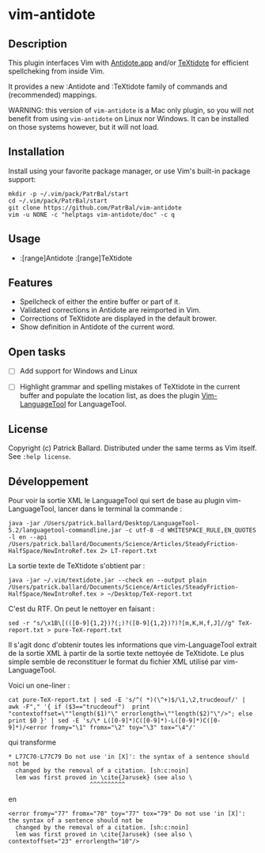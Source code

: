 # vim-antidote

## Description

This plugin interfaces Vim with [Antidote.app][Antidote] and/or [TeXtidote][TeXtidote] for efficient spellcheking from inside Vim.

It provides a new :Antidote and :TeXtidote family of commands and (recommended) mappings.

WARNING: this version of `vim-antidote` is a Mac only plugin, so you will not benefit
from using `vim-antidote` on Linux nor Windows. It can be installed on those systems
however, but it will not load.

## Installation

Install using your favorite package manager, or use Vim's built-in package
support:

    mkdir -p ~/.vim/pack/PatrBal/start
    cd ~/.vim/pack/PatrBal/start
    git clone https://github.com/PatrBal/vim-antidote
    vim -u NONE -c "helptags vim-antidote/doc" -c q


## Usage
 - :[range]Antidote :[range]TeXtidote

## Features
 - Spellcheck of either the entire buffer or part of it.
 - Validated corrections in Antidote are reimported in Vim.
 - Corrections of TeXtidote are displayed in the default brower.
 - Show definition in Antidote of the current word.

## Open tasks
 - [ ] Add support for Windows and Linux
 - [ ] Highlight grammar and spelling mistakes of TeXtidote in the current buffer and populate the location list, as does the plugin [Vim-LanguageTool] for LanguageTool.


## License

Copyright (c) Patrick Ballard.  Distributed under the same terms as Vim itself.
See `:help license`.

[Antidote]: https://www.antidote.info/en
[TeXtidote]: https://sylvainhalle.github.io/textidote
[Vim-LanguageTool]: https://github.com/dpelle/vim-LanguageTool


## Développement

Pour voir la sortie XML le LanguageTool qui sert de base au plugin vim-LanguageTool, lancer dans le terminal la commande :

`java -jar /Users/patrick.ballard/Desktop/LanguageTool-5.2/languagetool-commandline.jar -c utf-8 -d WHITESPACE_RULE,EN_QUOTES -l en --api /Users/patrick.ballard/Documents/Science/Articles/SteadyFriction-HalfSpace/NewIntroRef.tex 2> LT-report.txt`

La sortie texte de TeXtidote s'obtient par :

`java -jar ~/.vim/textidote.jar --check en --output plain /Users/patrick.ballard/Documents/Science/Articles/SteadyFriction-HalfSpace/NewIntroRef.tex > ~/Desktop/TeX-report.txt`

C'est du RTF. On peut le nettoyer en faisant :

`sed -r "s/\x1B\[(([0-9]{1,2})?(;)?([0-9]{1,2})?)?[m,K,H,f,J]//g" TeX-report.txt > pure-TeX-report.txt`

Il s'agit donc d'obtenir toutes les informations que vim-LanguageTool extrait de la sortie XML à partir de la sortie texte nettoyée de TeXtidote.  Le plus simple semble de reconstituer le format du fichier XML utilisé par 
vim-LanguageTool.

Voici un one-liner :

`cat pure-TeX-report.txt | sed -E 's/^( *)(\^+)$/\1,\2,trucdeouf/' | awk -F"," '{ if ($3=="trucdeouf")  print "contextoffset=\""length($1)"\" errorlength=\""length($2)"\"/>"; else print $0 }' | sed -E 's/\* L([0-9]*)C([0-9]*)-L([0-9]*)C([0-9]*)/<error fromy="\1" fromx="\2" toy="\3" tox="\4"/'`

qui transforme

```
* L77C70-L77C79 Do not use 'in [X]': the syntax of a sentence should not be
  changed by the removal of a citation. [sh:c:noin]
  lem was first proved in \cite{Jarusek} (see also \
                       ^^^^^^^^^^
```
en
```
<error fromy="77" fromx="70" toy="77" tox="79" Do not use 'in [X]': the syntax of a sentence should not be
  changed by the removal of a citation. [sh:c:noin]
  lem was first proved in \cite{Jarusek} (see also \
contextoffset="23" errorlength="10"/>
```





